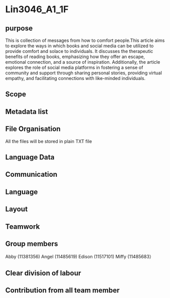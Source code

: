 # Lin3046_A1_1F

## purpose

This is collection of messages from how to comfort people.This article aims to explore the ways in which books and social media can be utilized to provide comfort and solace to individuals. It discusses the therapeutic benefits of reading books, emphasizing how they offer an escape, emotional connection, and a source of inspiration. Additionally, the article explores the role of social media platforms in fostering a sense of community and support through sharing personal stories, providing virtual empathy, and facilitating connections with like-minded individuals.

## Scope

## Metadata list

## File Organisation 

All the files will be stored in plain TXT file

## Language Data

## Communication 

## Language

## Layout 

## Teamwork

## Group members

Abby (11381356)
Angel (11485619)
Edison (11517101)
Miffy (11485683）

## Clear division of labour

## Contribution from all team member
